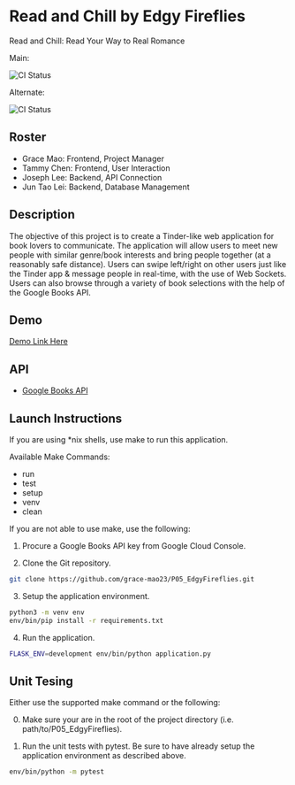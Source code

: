 # Read and Chill by Edgy Fireflies

Read and Chill: Read Your Way to Real Romance

Main:

![CI Status](https://github.com/grace-mao23/P05_EdgyFireflies/workflows/CI/badge.svg)

Alternate:

![CI Status](https://github.com/juntaolei/P05_EdgyFireflies/workflows/CI/badge.svg)

## Roster

* Grace Mao: Frontend, Project Manager
* Tammy Chen: Frontend, User Interaction
* Joseph Lee: Backend, API Connection
* Jun Tao Lei: Backend, Database Management

## Description

The objective of this project is to create a Tinder-like web application for book lovers to communicate. The application will allow users to meet new people with similar genre/book interests and bring people together (at a reasonably safe distance). Users can swipe left/right on other users just like the Tinder app & message people in real-time, with the use of Web Sockets. Users can also browse through a variety of book selections with the help of the Google Books API. 

## Demo
[Demo Link Here](https://youtu.be/4D6OLKVa2yE)

## API

* [Google Books API](https://github.com/grace-mao23/P05_EdgyFireflies/blob/master/411_google-books.pdf)

## Launch Instructions

If you are using *nix shells, use make to run this application.

Available Make Commands:

* run
* test
* setup
* venv
* clean

If you are not able to use make, use the following:

1. Procure a Google Books API key from Google Cloud Console.

2. Clone the Git repository.

```bash
git clone https://github.com/grace-mao23/P05_EdgyFireflies.git
```

3. Setup the application environment.

```bash
python3 -m venv env
env/bin/pip install -r requirements.txt
```

4. Run the application.

```bash
FLASK_ENV=development env/bin/python application.py
```

## Unit Tesing

Either use the supported make command or the following:

0. Make sure your are in the root of the project directory (i.e. path/to/P05_EdgyFireflies).

1. Run the unit tests with pytest. Be sure to have already setup the application environment as described above.

```bash
env/bin/python -m pytest
```
